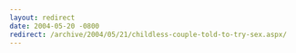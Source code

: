 ```yaml
---
layout: redirect
date: 2004-05-20 -0800
redirect: /archive/2004/05/21/childless-couple-told-to-try-sex.aspx/
---
```

